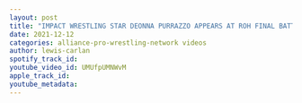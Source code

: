 ```yaml
---
layout: post
title: "IMPACT WRESTLING STAR DEONNA PURRAZZO APPEARS AT ROH FINAL BATTLE AND CHALLENGES ROK-C"
date: 2021-12-12
categories: alliance-pro-wrestling-network videos
author: lewis-carlan
spotify_track_id: 
youtube_video_id: UMUfpUMNWvM
apple_track_id: 
youtube_metadata: 
---
```

